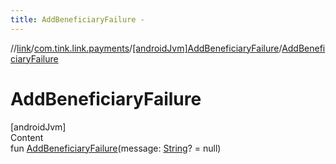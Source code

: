 ```yaml
---
title: AddBeneficiaryFailure -
---
```

//[link](../../index.md)/[com.tink.link.payments](../index.md)/[[androidJvm]AddBeneficiaryFailure](index.md)/[AddBeneficiaryFailure](-add-beneficiary-failure.md)



# AddBeneficiaryFailure  
[androidJvm]  
Content  
fun [AddBeneficiaryFailure](-add-beneficiary-failure.md)(message: [String](https://kotlinlang.org/api/latest/jvm/stdlib/kotlin/-string/index.html)? = null)  



